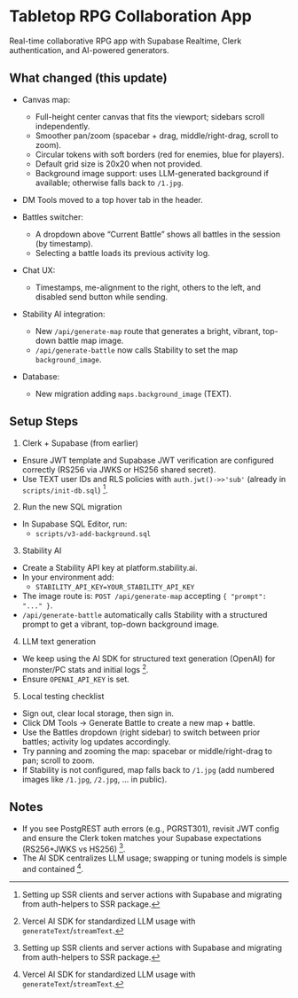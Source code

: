 # Tabletop RPG Collaboration App

Real-time collaborative RPG app with Supabase Realtime, Clerk authentication, and AI-powered generators.

## What changed (this update)

- Canvas map:
  - Full-height center canvas that fits the viewport; sidebars scroll independently.
  - Smoother pan/zoom (spacebar + drag, middle/right-drag, scroll to zoom).
  - Circular tokens with soft borders (red for enemies, blue for players).
  - Default grid size is 20x20 when not provided.
  - Background image support: uses LLM-generated background if available; otherwise falls back to `/1.jpg`.

- DM Tools moved to a top hover tab in the header.

- Battles switcher:
  - A dropdown above “Current Battle” shows all battles in the session (by timestamp).
  - Selecting a battle loads its previous activity log.

- Chat UX:
  - Timestamps, me-alignment to the right, others to the left, and disabled send button while sending.

- Stability AI integration:
  - New `/api/generate-map` route that generates a bright, vibrant, top-down battle map image.
  - `/api/generate-battle` now calls Stability to set the map `background_image`.

- Database:
  - New migration adding `maps.background_image` (TEXT).

## Setup Steps

1) Clerk + Supabase (from earlier)
- Ensure JWT template and Supabase JWT verification are configured correctly (RS256 via JWKS or HS256 shared secret).
- Use TEXT user IDs and RLS policies with `auth.jwt()->>'sub'` (already in `scripts/init-db.sql`) [^5].

2) Run the new SQL migration
- In Supabase SQL Editor, run:
  - `scripts/v3-add-background.sql`

3) Stability AI
- Create a Stability API key at platform.stability.ai.
- In your environment add:
  - `STABILITY_API_KEY=YOUR_STABILITY_API_KEY`
- The image route is: `POST /api/generate-map` accepting `{ "prompt": "..." }`.
- `/api/generate-battle` automatically calls Stability with a structured prompt to get a vibrant, top-down background image.

4) LLM text generation
- We keep using the AI SDK for structured text generation (OpenAI) for monster/PC stats and initial logs [^6].
- Ensure `OPENAI_API_KEY` is set.

5) Local testing checklist
- Sign out, clear local storage, then sign in.
- Click DM Tools → Generate Battle to create a new map + battle.
- Use the Battles dropdown (right sidebar) to switch between prior battles; activity log updates accordingly.
- Try panning and zooming the map: spacebar or middle/right-drag to pan; scroll to zoom.
- If Stability is not configured, map falls back to `/1.jpg` (add numbered images like `/1.jpg`, `/2.jpg`, … in public).

## Notes

- If you see PostgREST auth errors (e.g., PGRST301), revisit JWT config and ensure the Clerk token matches your Supabase expectations (RS256+JWKS vs HS256) [^5].
- The AI SDK centralizes LLM usage; swapping or tuning models is simple and contained [^6].

[^5]: Setting up SSR clients and server actions with Supabase and migrating from auth-helpers to SSR package.  
[^6]: Vercel AI SDK for standardized LLM usage with `generateText`/`streamText`.
